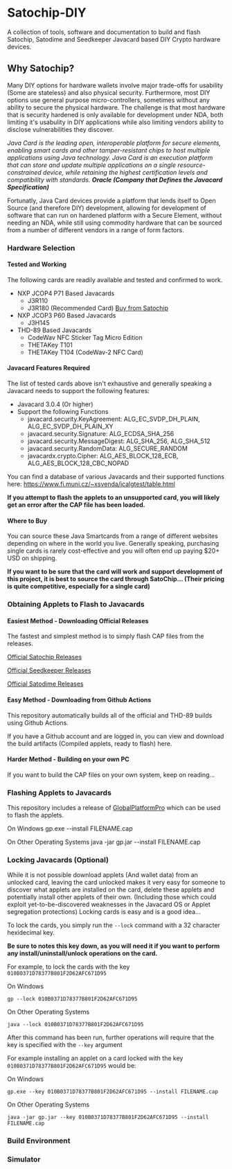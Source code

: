 # Satochip-DIY

A collection of tools, software and documentation to build and flash Satochip, Satodime and Seedkeeper Javacard based DIY Crypto hardware devices.

## Why Satochip?
Many DIY options for hardware wallets involve major trade-offs for usability (Some are stateless) and also physical security. Furthermore, most DIY options use general purpose micro-controllers, sometimes without any ability to secure the physical hardware. The challenge is that most hardware that is security hardened is only available for development under NDA, both limiting it's usabulity in DIY applications while also limiting vendors ability to disclose vulnerabilities they discover.

_Java Card is the leading open, interoperable platform for secure elements, enabling smart cards and other tamper-resistant chips to host multiple applications using Java technology. Java Card is an execution platform that can store and update multiple applications on a single resource-constrained device, while retaining the highest certification levels and compatibility with standards._
**_Oracle (Company that Defines the Javacard Specification)_**

Fortunatly, Java Card devices provide a platform that lends itself to Open Source (and therefore DIY) development, allowing for development of software that can run on hardened platform with a Secure Element, without needing an NDA, while still using commodity hardware that can be sourced from a number of different vendors in a range of form factors.

### Hardware Selection

#### Tested and Working
The following cards are readily available and tested and confirmed to work.

* NXP JCOP4 P71 Based Javacards
  * J3R110
  * J3R180 (Recommended Card) [Buy from Satochip](https://satochip.io/product/card-for-diy-project/)
* NXP JCOP3 P60 Based Javacards
  * J3H145
* THD-89 Based Javacards
  * CodeWav NFC Sticker Tag Micro Edition
  * THETAKey T101 
  * THETAKey T104 (CodeWav-2 NFC Card)

#### Javacard Features Required

The list of tested cards above isn't exhaustive and generally speaking a Javacard needs to support the following features:

* Javacard 3.0.4 (Or higher)
* Support the following Functions
  * javacard.security.KeyAgreement: ALG_EC_SVDP_DH_PLAIN, ALG_EC_SVDP_DH_PLAIN_XY
  * javacard.security.Signature: ALG_ECDSA_SHA_256
  * javacard.security.MessageDigest: ALG_SHA_256, ALG_SHA_512
  * javacard.security.RandomData: ALG_SECURE_RANDOM
  * javacardx.crypto.Cipher: ALG_AES_BLOCK_128_ECB, ALG_AES_BLOCK_128_CBC_NOPAD

You can find a database of various Javacards and their supported functions here: https://www.fi.muni.cz/~xsvenda/jcalgtest/table.html

**If you attempt to flash the applets to an unsupported card, you will likely get an error after the CAP file has been loaded.**

#### Where to Buy

You can source these Java Smartcards from a range of different websites depending on where in the world you live. Generally speaking, purchasing single cards is rarely cost-effective and you will often end up paying $20+ USD on shipping.

**If you want to be sure that the card will work and support development of this project, it is best to source the card through SatoChip... (Their pricing is quite competitive, especially for a single card)**

### Obtaining Applets to Flash to Javacards

#### Easiest Method - Downloading Official Releases
The fastest and simplest method is to simply flash CAP files from the releases.

[Official Satochip Releases](https://github.com/Toporin/SatochipApplet/releases)

[Official Seedkeeper Releases](https://github.com/Toporin/Seedkeeper-Applet/releases)

[Official Satodime Releases](https://github.com/Toporin/Satodime-Applet/releases)

#### Easy Method - Downloading from Github Actions
This repository automatically builds all of the official and THD-89 builds using Github Actions.

If you have a Github account and are logged in, you can view and download the build artifacts (Compiled applets, ready to flash) here.

#### Harder Method - Building on your own PC

If you want to build the CAP files on your own system, keep on reading...

### Flashing Applets to Javacards
This repository includes a release of [GlobalPlatformPro](https://github.com/martinpaljak/GlobalPlatformPro) which can be used to flash the applets. 

On Windows
    gp.exe --install FILENAME.cap

On Other Operating Systems
    java -jar gp.jar --install FILENAME.cap

### Locking Javacards (Optional)
While it is not possible download applets (And wallet data) from an unlocked card, leaving the card unlocked makes it very easy for someone to discover what applets are installed on the card, delete these applets and potentially install other applets of their own. (Including those which could exploit yet-to-be-discovered weaknesses in the Javacard OS or Applet segregation protections) Locking cards is easy and is a good idea...

To lock the cards, you simply run the `--lock` command with a 32 character hexidecimal key. 

**Be sure to notes this key down, as you will need it if you want to perform any install/uninstall/unlock operations on the card.**

For example, to lock the cards with the key `010B0371D78377B801F2D62AFC671D95`

On Windows

    gp --lock 010B0371D78377B801F2D62AFC671D95

On Other Operating Systems

    java --lock 010B0371D78377B801F2D62AFC671D95

After this command has been run, further operations will require that the key is specified with the `--key` argument

For example installing an applet on a card locked with the key `010B0371D78377B801F2D62AFC671D95` would be:

On Windows

    gp.exe --key 010B0371D78377B801F2D62AFC671D95 --install FILENAME.cap

On Other Operating Systems

    java -jar gp.jar --key 010B0371D78377B801F2D62AFC671D95 --install FILENAME.cap


### Build Environment

### Simulator
